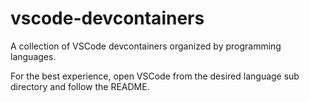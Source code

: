 # vscode-devcontainers
A collection of VSCode devcontainers organized by programming languages.

For the best experience, open VSCode from the desired language sub directory and follow the README.
